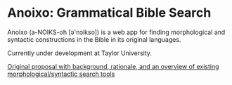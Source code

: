 # Anoixo: Grammatical Bible Search
Anoixo (a-NOIKS-oh [ə'nɔikso]) is a web app for finding morphological and syntactic constructions in the Bible in its original languages.

Currently under development at Taylor University.

[Original proposal with background, rationale, and an overview of existing morphological/syntactic search tools](https://docs.google.com/document/d/1tC8CPp7WmkOH8jjgBRM_YxbxWEMFS7oJpzKfHDsqlTA/edit?usp=sharing)

